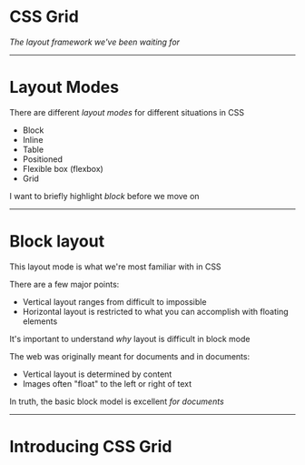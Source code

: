 # CSS Grid

_The layout framework we've been waiting for_

---

# Layout Modes

There are different _layout modes_ for different situations in CSS

* Block
* Inline
* Table
* Positioned
* Flexible box (flexbox)
* Grid

I want to briefly highlight _block_ before we move on

---

# Block layout

This layout mode is what we're most familiar with in CSS

There are a few major points:

* Vertical layout ranges from difficult to impossible
* Horizontal layout is restricted to what you can accomplish with floating
  elements

It's important to understand _why_ layout is difficult in block mode

The web was originally meant for documents and in documents:

* Vertical layout is determined by content
* Images often "float" to the left or right of text

In truth, the basic block model is excellent _for documents_

---

# Introducing CSS Grid
